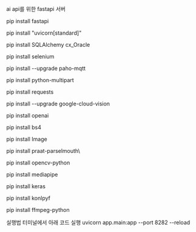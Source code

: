 ai api를 위한 fastapi 서버

pip install fastapi 

pip install "uvicorn[standard]" 

pip install SQLAlchemy cx_Oracle

pip install selenium

pip install --upgrade paho-mqtt

pip install python-multipart

pip install requests

pip install --upgrade google-cloud-vision

pip install openai

pip install bs4

pip install Image

pip install praat-parselmouth\

pip install opencv-python

pip install mediapipe

pip install keras

pip install konlpyf

pip install ffmpeg-python


실행법
터미널에서 아래 코드 실행
uvicorn app.main:app --port 8282 --reload
